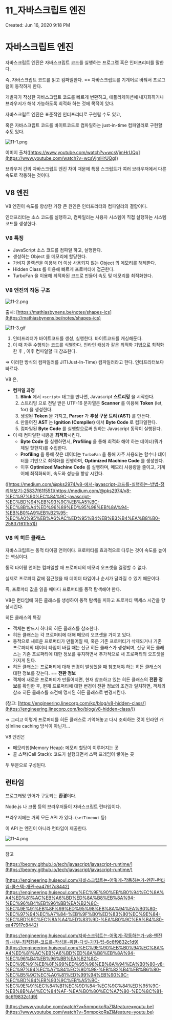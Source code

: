 # 11_자바스크립트 엔진

Created: Jun 16, 2020 9:18 PM

# 자바스크립트 엔진

자바스크립트 엔진은 자바스크립트 코드를 실행하는 프로그램 혹은 인터프리터를 말한다. 

즉, 자바스크립트 코드를 읽고 컴파일한다. == 자바스크립트를 기계어로 바꿔서 프로그램이 동작하게 한다.

개발자가 작성한 자바스크립트 코드를 빠르게 변환하고, 애플리케이션에 내자화하거나 브라우저가 해석 가능하도록 최적화 하는 것에 목적이 있다.

자바스크립트 엔진은 표준적인 인터프리터로 구현될 수도 있고,

혹은 자바스크립트 코드를 바이트코드로 컴파일하는 just-in-time 컴파일러로 구현할 수도 있다.

![11-1.png](./images/11-1.png)

이미지 출처([https://www.youtube.com/watch?v=wcsVjmHrUQg](https://www.youtube.com/watch?v=wcsVjmHrUQg))

브라우저 간의 자바스크립트 엔진 차이 때문에 특정 스크립트가 여러 브라우저에서 다른 속도로 작동하는 것이다.

## V8 엔진

V8 엔진이 속도를 향상한 가장 큰 원인은 인터프리터와 컴파일러의 결합이다. 

인터프리터는 소스 코드를 실행하고, 컴파일러는 사용자 시스템이 직접 실행하는 시스템 코드를 생성한다.

### V8 특징

- JavaScript 소스 코드를 컴파일 하고, 실행한다.
- 생성하는 Object 를 메모리에 할당한다.
- 가비지 콜렉션을 이용해 더 이상 사용되지 않는 Object 의 메모리를 해제한다.
- Hidden Class 를 이용해 빠르게 프로퍼티에 접근한다.
- TurboFan 을 이용해 최적화된 코드로 만들어 속도 및 메모리를 최적화한다.

### V8 엔진의 작동 구조

![11-2.png](./images/11-2.png)

출처: [https://mathiasbynens.be/notes/shapes-ics](https://mathiasbynens.be/notes/shapes-ics)

![11-3.gif](./images/11-3.gif)

1. 인터프리터가 바이트코드를 생성, 실행한다. 바이트코드를 캐싱해둔다.
2. 이 때 자주 수행되는 코드를 식별한다. 인라인 캐싱과 같은 최적화 기법으로 최적화한 후 , 이후 컴파일할 때 참조한다.

⇒ 이러한 방식의 컴파일러를 JIT(Just-In-Time) 컴파일러라고 한다. 인터프리터보다 빠르다.

V8 은,

- **컴파일 과정**
    1. **Blink** 에서 `<script>` 태그를 만나면, Javascript **스트리밍** 을 시작한다.
    2. 스트리밍 으로 전달 받은 UTF-16 문자열은 **Scanner** 를 이용해 **Token** (let, for) 을 생성한다.
    3. 생성된 **Token** 을 가지고, **Parser** 가 **추상 구문 트리 (AST)** 를 만든다.
    4. 만들어진 **AST** 는 **Ignition (Compiler)** 에서 **Byte Code** 로 컴파일한다.
    5. 컴파일된 **Byte Code** 를 실행함으로써 원하는 Javascript 동작이 실행된다.
- 이 때 컴파일한 내용을 **최적화**시킨다.
    - **Byte Code** 를 실행하면서, **Profiling** 을 통해 최적화 해야 하는 데이터(뭐가 제일 핫한지)를 수집한다.
    - **Profiling** 을 통해 찾은 데이터는 `TurboFan` 을 통해 자주 사용되는 함수나 데이터를 기반으로 최적화를 진행하며, **Optimized Machine Code** 를 생성한다.
    - 이후 **Optimized Machine Code** 를 실행하며, 메모리 사용량을 줄이고, 기계어에 최적화되어, 속도와 성능을 향상 시킨다.

([https://medium.com/@pks2974/v8-에서-javascript-코드를-실행하는-방법-정리해보기-25837f61f551](https://medium.com/@pks2974/v8-%EC%97%90%EC%84%9C-javascript-%EC%BD%94%EB%93%9C%EB%A5%BC-%EC%8B%A4%ED%96%89%ED%95%98%EB%8A%94-%EB%B0%A9%EB%B2%95-%EC%A0%95%EB%A6%AC%ED%95%B4%EB%B3%B4%EA%B8%B0-25837f61f551))

### V8 의 히든 클래스

자바스크립트는 동적 타이핑 언어이다. 프로퍼티를 효과적으로 다루는 것이 속도를 높이는 핵심이다.

동적 타이핑 언어는 컴파일할 때 프로퍼티의 메모리 오프셋을 결정할 수 없다.

실제로 프로퍼티 값에 접근했을 때 데이터 타입이나 순서가 달라질 수 있기 때문이다.

즉, 프로퍼티 값을 읽을 때마다 프로퍼티를 동적 탐색해야 한다.

V8은 런타임에 히든 클래스를 생성하여 동적 탐색을 피하고 프로퍼티 액세스 시간을 향상시킨다.

히든 클래스의 특징

- 객체는 반드시 하나의 히든 클래스를 참조한다.
- 히든 클래스는 각 프로퍼티에 대해 메모리 오프셋을 가지고 있다.
- 동적으로 새로운 프로퍼티가 만들어질 때, 혹은 기존 프로퍼티가 삭제되거나 기존 프로퍼티의 데이터 타입이 바뀔 때는 신규 히든 클래스가 생성되며, 신규 히든 클래스는 기존 프로퍼티에 대한 정보를 유지하면서 추가적으로 새 프로퍼티의 오프셋을 가지게 된다.
- 히든 클래스는 프로퍼티에 대해 변경이 발생했을 때 참조해야 하는 히든 클래스에 대한 정보를 갖는다. == **전환 정보**
- 객체에 새로운 프로퍼티가 만들어지면, 현재 참조하고 있는 히든 클래스의 **전환 정보**를 확인한 후, 현재 프로퍼티에 대한 변경이 전환 정보의 조건과 일치하면, 객체의 참조 히든 클래스를 조건에 명시된 히든 클래스로 변경시킨다.

(참고: [https://engineering.linecorp.com/ko/blog/v8-hidden-class/](https://engineering.linecorp.com/ko/blog/v8-hidden-class/))

⇒ 그리고 이렇게 프로퍼티를 히든 클래스로 기억해놓고 다시 조회하는 것이 인라인 캐싱Inline caching 방식이 아닌가...

V8 엔진은

- 메모리힙(Memory Heap): 메모리 할당이 이루어지는 곳
- 콜 스택(Call Stack): 코드가 실행되면서 스택 프레임이 쌓이는 곳

두 부분으로 구성된다.

## 런타임

프로그래밍 언어가 구동되는 **환경**이다.

Node.js 나 크롬 등의 브라우저들이 자바스크립트 런타임이다.

브라우저에는 거의 모든 API 가 있다. (`setTimeout` 등)

이 API 는 엔진이 아니라 런타임이 제공한다.

![11-4.png](./images/11-4.png)

---

참고

[https://beomy.github.io/tech/javascript/javascript-runtime/](https://beomy.github.io/tech/javascript/javascript-runtime/)

[https://engineering.huiseoul.com/자바스크립트는-어떻게-작동하는가-엔진-런타임-콜스택-개관-ea47917c8442](https://engineering.huiseoul.com/%EC%9E%90%EB%B0%94%EC%8A%A4%ED%81%AC%EB%A6%BD%ED%8A%B8%EB%8A%94-%EC%96%B4%EB%96%BB%EA%B2%8C-%EC%9E%91%EB%8F%99%ED%95%98%EB%8A%94%EA%B0%80-%EC%97%94%EC%A7%84-%EB%9F%B0%ED%83%80%EC%9E%84-%EC%BD%9C%EC%8A%A4%ED%83%9D-%EA%B0%9C%EA%B4%80-ea47917c8442) 

[https://engineering.huiseoul.com/자바스크립트는-어떻게-작동하는가-v8-엔진의-내부-최적화된-코드를-작성을-위한-다섯-가지-팁-6c6f9832c1d9](https://engineering.huiseoul.com/%EC%9E%90%EB%B0%94%EC%8A%A4%ED%81%AC%EB%A6%BD%ED%8A%B8%EB%8A%94-%EC%96%B4%EB%96%BB%EA%B2%8C-%EC%9E%91%EB%8F%99%ED%95%98%EB%8A%94%EA%B0%80-v8-%EC%97%94%EC%A7%84%EC%9D%98-%EB%82%B4%EB%B6%80-%EC%B5%9C%EC%A0%81%ED%99%94%EB%90%9C-%EC%BD%94%EB%93%9C%EB%A5%BC-%EC%9E%91%EC%84%B1%EC%9D%84-%EC%9C%84%ED%95%9C-%EB%8B%A4%EC%84%AF-%EA%B0%80%EC%A7%80-%ED%8C%81-6c6f9832c1d9)

[https://www.youtube.com/watch?v=5nmpokoRaZI&feature=youtu.be](https://www.youtube.com/watch?v=5nmpokoRaZI&feature=youtu.be)